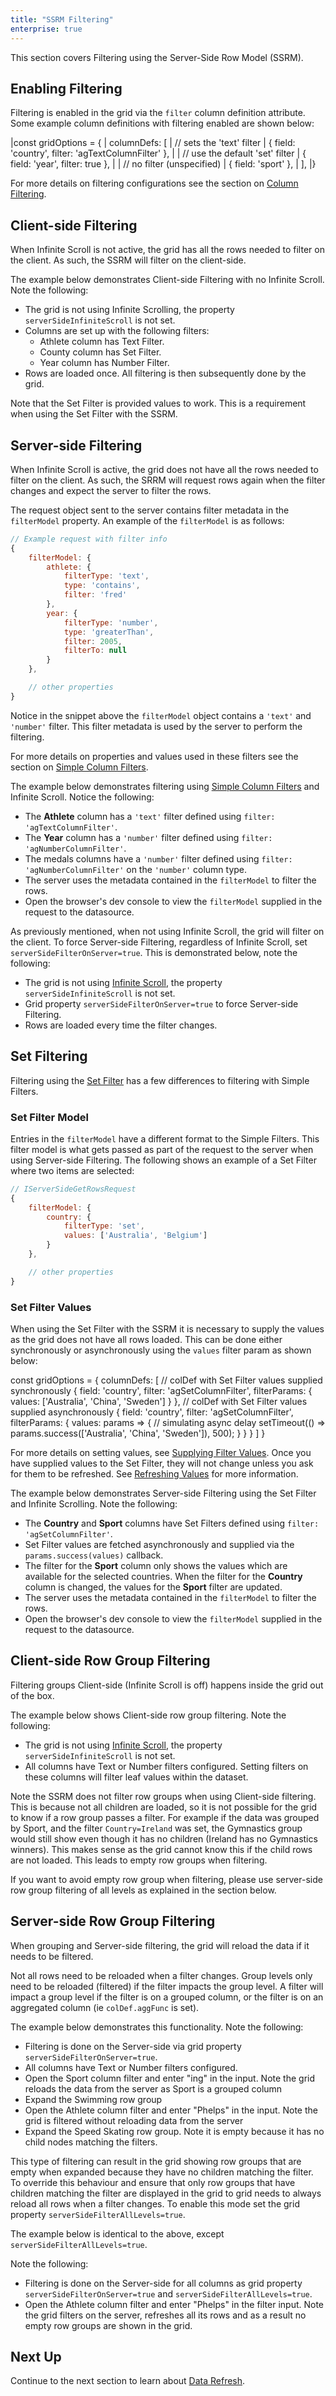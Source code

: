 ```yaml
---
title: "SSRM Filtering"
enterprise: true
---
```


This section covers Filtering using the Server-Side Row Model (SSRM).

## Enabling Filtering

Filtering is enabled in the grid via the `filter` column definition attribute. Some example column definitions with filtering enabled are shown below:

<snippet>
|const gridOptions = {
|    columnDefs: [
|        // sets the 'text' filter
|        { field: 'country', filter: 'agTextColumnFilter' },
|
|        // use the default 'set' filter
|        { field: 'year', filter: true },
|
|        // no filter (unspecified)
|        { field: 'sport' },
|    ],
|}
</snippet>

For more details on filtering configurations see the section on [Column Filtering](/filtering/).


## Client-side Filtering

When Infinite Scroll is not active, the grid has all the rows needed to filter on the client. As such, the SSRM will filter on the client-side.

The example below demonstrates Client-side Filtering with no Infinite Scroll. Note the following:

- The grid is not using Infinite Scrolling, the property `serverSideInfiniteScroll` is not set.
- Columns are set up with the following filters:
    - Athlete column has Text Filter.
    - County column has Set Filter.
    - Year column has Number Filter.
- Rows are loaded once. All filtering is then subsequently done by the grid.

<grid-example title='Client Side Filtering' name='full-client-side' type='generated' options='{ "enterprise": true, "modules": ["serverside","setfilter", "menu"] }'></grid-example>

Note that the Set Filter is provided values to work. This is a requirement when using the Set Filter with the SSRM.

## Server-side Filtering

When Infinite Scroll is active, the grid does not have all the rows needed to filter on the client. As such, the SRRM will request rows again when the filter changes and expect the server to filter the rows.

The request object sent to the server contains filter metadata in the `filterModel` property. An example of the `filterModel` is as follows:

```js
// Example request with filter info
{
    filterModel: {
        athlete: {
            filterType: 'text',
            type: 'contains',
            filter: 'fred'
        },
        year: {
            filterType: 'number',
            type: 'greaterThan',
            filter: 2005,
            filterTo: null
        }
    },

    // other properties
}
```

Notice in the snippet above the `filterModel` object contains a `'text'` and `'number'` filter. This filter metadata is used by the server to perform the filtering.

For more details on properties and values used in these filters see the section on
[Simple Column Filters](/filter-provided-simple/).

The example below demonstrates filtering using [Simple Column Filters](/filter-provided-simple/) and Infinite Scroll. Notice the following:

- The **Athlete** column has a `'text'` filter defined using `filter: 'agTextColumnFilter'`.
- The **Year** column has a `'number'` filter defined using `filter: 'agNumberColumnFilter'`.
- The medals columns have a `'number'` filter defined using `filter: 'agNumberColumnFilter'` on the `'number'` column type.
- The server uses the metadata contained in the `filterModel` to filter the rows.
- Open the browser's dev console to view the `filterModel` supplied in the request to the datasource.

<grid-example title='Server Side Filtering' name='infinite-simple' type='generated' options='{ "enterprise": true, "extras": ["alasql"], "modules": ["serverside", "menu"] }'></grid-example>

As previously mentioned, when not using Infinite Scroll, the grid will filter on the client. To force Server-side Filtering, regardless of Infinite Scroll, set `serverSideFilterOnServer=true`. This is demonstrated below, note the following:

- The grid is not using [Infinite Scroll](/server-side-model-row-stores/), the property  `serverSideInfiniteScroll` is not set.
- Grid property `serverSideFilterOnServer=true` to force Server-side Filtering.
- Rows are loaded every time the filter changes.

<grid-example title='No Infinite Scroll Server Side' name='full-server-side' type='generated' options='{ "enterprise": true, "extras": ["alasql"], "modules": ["serverside", "menu"] }'></grid-example>

## Set Filtering

Filtering using the [Set Filter](/filter-set/) has a few differences to filtering with Simple Filters.

### Set Filter Model

Entries in the `filterModel` have a different format to the Simple Filters. This filter model is what gets passed as part of the request to the server when using Server-side Filtering. The following shows an example of a Set Filter where two items are selected:


```js
// IServerSideGetRowsRequest
{
    filterModel: {
        country: {
            filterType: 'set',
            values: ['Australia', 'Belgium']
        }
    },

    // other properties
}
```

### Set Filter Values

When using the Set Filter with the SSRM it is necessary to supply the values as the grid does not
have all rows loaded. This can be done either synchronously or asynchronously using the `values` filter param as shown below:


<snippet spaceBetweenProperties="true">
const gridOptions = {
    columnDefs: [
        // colDef with Set Filter values supplied synchronously
        {
            field: 'country',
            filter: 'agSetColumnFilter',
            filterParams: {
                values: ['Australia', 'China', 'Sweden']
            }
        },
        // colDef with Set Filter values supplied asynchronously
        {
            field: 'country',
            filter: 'agSetColumnFilter',
            filterParams: {
                values: params => {
                    // simulating async delay
                    setTimeout(() => params.success(['Australia', 'China', 'Sweden']), 500);
                }
            }
        }
    ]
}
</snippet>

For more details on setting values, see [Supplying Filter Values](/filter-set-filter-list/#supplying-filter-values). Once you have supplied values to the Set Filter, they will not change unless you ask for them to be refreshed. See [Refreshing Values](/filter-set-filter-list/#refreshing-values) for more information.

The example below demonstrates Server-side Filtering using the Set Filter and Infinite Scrolling. Note the following:

- The **Country** and **Sport** columns have Set Filters defined using `filter: 'agSetColumnFilter'`.
- Set Filter values are fetched asynchronously and supplied via the `params.success(values)` callback.
- The filter for the **Sport** column only shows the values which are available for the selected countries.
When the filter for the **Country** column is changed, the values for the **Sport** filter are updated.
- The server uses the metadata contained in the `filterModel` to filter the rows.
- Open the browser's dev console to view the `filterModel` supplied in the request to the datasource.

<grid-example title='Set Filter Server Side Filtering' name='infinite-set' type='generated' options='{ "enterprise": true, "extras": ["alasql"], "modules": ["serverside", "setfilter", "menu"] }'></grid-example>


## Client-side Row Group Filtering

Filtering groups Client-side (Infinite Scroll is off) happens inside the grid out of the box.

The example below shows Client-side row group filtering. Note the following:
 
 - The grid is not using [Infinite Scroll](/server-side-model-row-stores/), the property  `serverSideInfiniteScroll` is not set.
 - All columns have Text or Number filters configured. Setting filters on these columns will filter leaf values within the dataset.

<grid-example title='Client-side Group Filtering' name='group-filter-client-side' type='generated' options='{ "enterprise": true, "extras": ["alasql"], "modules": ["serverside"] }'></grid-example>

Note the SSRM does not filter row groups when using Client-side filtering. This is because not all children are loaded, so it is not possible for the grid to know if a row group passes a filter. For example if the data was grouped by Sport, and the filter `Country=Ireland` was set, the Gymnastics group would still show even though it has no children (Ireland has no Gymnastics winners). This makes sense as the grid cannot know this if the child rows are not loaded. This leads to empty row groups when filtering. 

If you want to avoid empty row group when filtering, please use server-side row group filtering of all levels as explained in the section below.

## Server-side Row Group Filtering

When grouping and Server-side filtering, the grid will reload the data if it needs to be filtered.

Not all rows need to be reloaded when a filter changes. Group levels only need to be reloaded (filtered) if the filter impacts the group level. A filter will impact a group level if the filter is on a grouped column, or the filter is on an aggregated column (ie `colDef.aggFunc` is set).

The example below demonstrates this functionality. Note the following:

- Filtering is done on the Server-side via grid property `serverSideFilterOnServer=true`.
- All columns have Text or Number filters configured.
- Open the Sport column filter and enter "ing" in the input. Note the grid reloads the data from the server as Sport is a grouped column
- Expand the Swimming row group
- Open the Athlete column filter and enter "Phelps" in the input. Note the grid is filtered without reloading data from the server
- Expand the Speed Skating row group. Note it is empty because it has no child nodes matching the filters.


<grid-example title='Server-side Group Filtering' name='group-filter-server-side' type='generated' options='{ "enterprise": true, "extras": ["alasql"], "modules": ["serverside"] }'></grid-example>

This type of filtering can result in the grid showing row groups that are empty when expanded because they have no children matching the filter. To override this behaviour and ensure that only row groups that have children matching the filter are displayed in the grid to grid needs to always reload all rows when a filter changes. To enable this mode set the grid property `serverSideFilterAllLevels=true`.

The example below is identical to the above, except `serverSideFilterAllLevels=true`.

Note the following:

- Filtering is done on the Server-side for all columns as grid property `serverSideFilterOnServer=true` and `serverSideFilterAllLevels=true`.
- Open the Athlete column filter and enter "Phelps" in the filter input. Note the grid filters on the server, refreshes all its rows and as a result no empty row groups are shown in the grid.

<grid-example title='Server-side Group Filtering Force' name='group-filter-server-side-force' type='generated' options='{ "enterprise": true, "extras": ["alasql"], "modules": ["serverside"] }'></grid-example>

## Next Up

Continue to the next section to learn about [Data Refresh](/server-side-model-refresh/).
